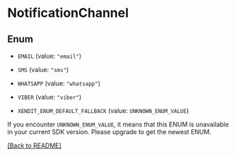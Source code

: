 # NotificationChannel

## Enum


* `EMAIL` (value: `"email"`)

* `SMS` (value: `"sms"`)

* `WHATSAPP` (value: `"whatsapp"`)

* `VIBER` (value: `"viber"`)

* `XENDIT_ENUM_DEFAULT_FALLBACK` (value: `UNKNOWN_ENUM_VALUE`)

If you encounter `UNKNOWN_ENUM_VALUE`, it means that this ENUM is unavailable in your current SDK version. Please upgrade to get the newest ENUM.

[[Back to README]](../../README.md)



